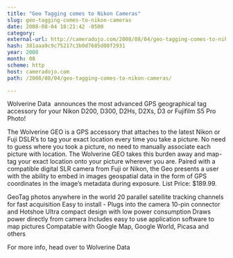 ```yaml
---
title: "Geo Tagging comes to Nikon Cameras"
slug: geo-tagging-comes-to-nikon-cameras
date: 2008-08-04 18:21:42 -0500
category: 
external-url: http://cameradojo.com/2008/08/04/geo-tagging-comes-to-nikon-cameras/
hash: 381aaa9c9c75217c3b0d7685d08f2931
year: 2008
month: 08
scheme: http
host: cameradojo.com
path: /2008/08/04/geo-tagging-comes-to-nikon-cameras/

---
```


Wolverine Data  announces the most advanced GPS geographical tag accessory for your Nikon D200, D300, D2Hs, D2Xs, D3 or Fujifilm S5 Pro Photo!

The Wolverine GEO is a GPS accessory that attaches to the latest Nikon or Fuji DSLR’s to  tag your exact location every time you take a picture.  No need to guess where you  took a picture, no need to manually associate each picture with location.   The Wolverine GEO takes this burden away and map-tag your exact location onto  your picture wherever you are. Paired with a compatible digital SLR camera from Fuji or Nikon, the Geo presents  a user with the ability to embed in images geospatial data in the form of GPS  coordinates in the image’s metadata during exposure. List Price: $189.99.


GeoTag photos anywhere in the world
20 parallel satellite tracking channels for fast acquisition
Easy to install - Plugs into the camera 10-pin connector and Hotshoe
Ultra compact design with low power consumption
Draws power directly from camera
Includes easy to use application software to map pictures
Compatable with Google Map, Google World, Picasa and others

For more info, head over to Wolverine Data




